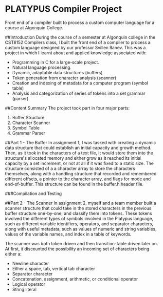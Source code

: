 # PLATYPUS Compiler Project
Front end of a compiler built to process a custom computer language for a course at Algonquin College.

##Introduction
During the course of a semester at Algonquin college in the CST8152 Compilers class, I built the front end of a compiler to process a custom language designed by our professor Svillen Ranev. This was a project in which I learnt about and applied knowledge associated with:
  - Programming in C for a large-scale project.
  - Natural language processing.
  - Dynamic, adaptable data structures (buffers)
  - Token generation from character analysis (scanner)
  - Creation and indexing of metadata for a computer program (symbol table)
  - Analysis and categorization of series of tokens into a set grammar (parser)
  
##Content Summary
The project took part in four major parts:
  1. Buffer Structure
  2. Character Scanner
  3. Symbol Table
  4. Grammar Parser

##Part 1 - The Buffer
In assignment 1, I was tasked with creating a dynamic data structure that could establish an initial capacity and growth method. Then, as it took in the characters of a text file, it would store them into the structure's allocated memory and either grow as it reached its initial capacity by a set increment, or not at all if it was fixed to a static size. The structure consisted of a a character array to store the characters themselves, along with a handling structure that recorded and remembered different offsets, a pointer to the character array, and flags for mode and end-of-buffer. This structure can be found in the buffer.h header file.

###Compilation and Testing

##Part 2 - The Scanner
In assignment 2, myself and a team member built a scanner structure that could take in the stored characters in the previous buffer structure one-by-one, and classify them into tokens. These tokens involved the different types of symbols involved in the Platypus language, such as different variable identifiers, operators, and separator characters, along with useful metadata, such as values of numeric and string variables, values of the variable names, and index in a table of keywords.

The scanner was both token driven and then transition-table driven later on. At first, it discounted the possibility an incoming set of characters being either a:
  - Newline character
  - Either a space, tab, vertical tab character
  - Separator character
  - Concatenation, assignment, arithmetic, or conditional operator
  - Logical operator
  - String literal
